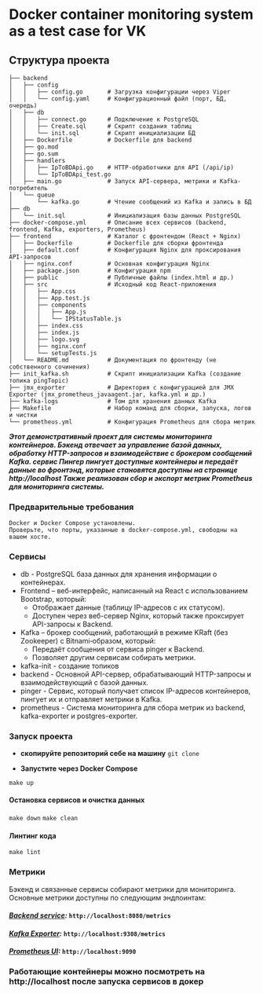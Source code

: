 # Docker container monitoring system as a test case for VK
## Структура проекта

```.
├── backend
│   ├── config
│   │   ├── config.go       # Загрузка конфигурации через Viper
│   │   └── config.yaml     # Конфигурационный файл (порт, БД, очередь)
│   ├── db
│   │   ├── connect.go      # Подключение к PostgreSQL
│   │   ├── Create.sql      # Скрипт создания таблиц
│   │   └── init.sql        # Скрипт инициализации БД
│   ├── Dockerfile          # Dockerfile для backend
│   ├── go.mod
│   ├── go.sum
│   ├── handlers
│   │   ├── IpToBDApi.go    # HTTP-обработчики для API (/api/ip)
│   │   └── IpToBDApi_test.go
│   ├── main.go             # Запуск API-сервера, метрики и Kafka-потребитель
│   └── queue
│       └── kafka.go        # Чтение сообщений из Kafka и запись в БД
├── db
│   └── init.sql            # Инициализация базы данных PostgreSQL
├── docker-compose.yml      # Описание всех сервисов (backend, frontend, Kafka, exporters, Prometheus)
├── frontend                # Каталог с фронтендом (React + Nginx)
│   ├── Dockerfile          # Dockerfile для сборки фронтенда
│   ├── default.conf        # Конфигурация Nginx для проксирования API-запросов
│   ├── nginx.conf          # Основная конфигурация Nginx
│   ├── package.json        # Конфигурация npm
│   ├── public              # Публичные файлы (index.html и др.)
│   ├── src                 # Исходный код React-приложения
│   │   ├── App.css
│   │   ├── App.test.js
│   │   ├── components
│   │   │   ├── App.js
│   │   │   └── IPStatusTable.js
│   │   ├── index.css
│   │   ├── index.js
│   │   ├── logo.svg
│   │   ├── nginx.conf
│   │   └── setupTests.js
│   └── README.md           # Документация по фронтенду (не собственного сочинения)
├── init_kafka.sh           # Скрипт инициализации Kafka (создание топика pingTopic)
├── jmx_exporter            # Директория с конфигурацией для JMX Exporter (jmx_prometheus_javaagent.jar, kafka.yml и др.)
├── kafka-logs              # Том для хранения данных Kafka
├── Makefile                # Набор команд для сборки, запуска, логов и чистки
└── prometheus.yml          # Конфигурация Prometheus для сбора метрик
```

**_Этот демонстративный проект для системы мониторинга контейнеров. Бэкенд отвечает за управление базой данных, обработку HTTP-запросов и взаимодействие с брокером сообщений Kafka. сервис Пингер пингует доступные контейнеры и передаёт данные во фронтэнд, которые становятся доступны на странице http://localhost Также реализован сбор и экспорт метрик Prometheus для мониторинга системы._**

### Предварительные требования

    Docker и Docker Compose установлены.
    Проверьте, что порты, указанные в docker-compose.yml, свободны на вашем хосте.

### Сервисы
- db - PostgreSQL база данных для хранения информации о контейнерах.
- Frontend – веб-интерфейс, написанный на React с использованием Bootstrap, который:
  - Отображает данные (таблицу IP-адресов с их статусом).
  - Доступен через веб-сервер Nginx, который также проксирует API-запросы к Backend.
- Kafka – брокер сообщений, работающий в режиме KRaft (без Zookeeper) с Bitnami‑образом, который:
  - Передаёт сообщения от сервиса pinger к Backend.
  - Позволяет другим сервисам собирать метрики.
- kafka-init - создание топиков
- backend - Основной API-сервер, обрабатывающий HTTP-запросы и взаимодействующий с базой данных.
- pinger - Сервис, который получает список IP-адресов контейнеров, пингует их и отправляет метрики в Kafka.
- prometheus - Система мониторинга для сбора метрик из backend, kafka-exporter и postgres-exporter.

### Запуск проекта

- **скопируйте репозиторий себе на машину**
```git clone ```

- **Запустите через Docker Compose**

```make up```

#### Остановка сервисов и очистка данных

```make down```
```make clean```

#### Линтинг кода

```make lint```

### Метрики

Бэкенд и связанные сервисы собирают метрики для мониторинга. Основные метрики доступны по следующим эндпоинтам:

#### *[Backend service](http://localhost:8080/metrics):* `http://localhost:8080/metrics`

#### *[Kafka Exporter](http://localhost:9308/metrics):* `http://localhost:9308/metrics`

#### *[Prometheus UI](http://localhost:9090):* `http://localhost:9090`

### Работающие контейнеры можно посмотреть на http://localhost после запуска сервисов в докер




